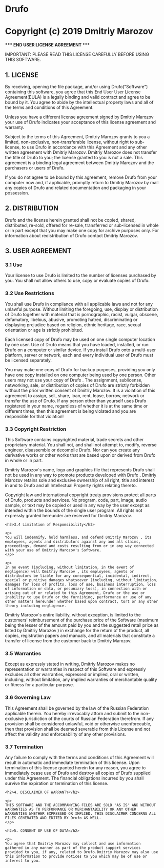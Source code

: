<h1>Drufo</h1>
<h1>Copyright (c) 2019 Dmitriy Marozov</h1>

<p>
<b>*** END USER LICENSE AGREEMENT ***</b>
</p>

<p>
IMPORTANT: PLEASE READ THIS LICENSE CAREFULLY BEFORE USING THIS SOFTWARE.
</p>

<h2>1. LICENSE</h2>

<p>
By receiving, opening the file package, and/or using Drufo("Software") containing this software, you agree that this End User User License Agreement(EULA) is a legally binding and valid contract and agree to be bound by it. You agree to abide by the intellectual property laws and all of the terms and conditions of this Agreement.
</p>

<p>
Unless you have a different license agreement signed by Dmitriy Marozov your use of Drufo indicates your acceptance of this license agreement and warranty.
</p>

<p>
Subject to the terms of this Agreement, Dmitriy Marozov grants to you a limited, non-exclusive, non-transferable license, without right to sub-license, to use Drufo in accordance with this Agreement and any other written agreement with Dmitriy Marozov. Dmitriy Marozov does not transfer the title of Drufo to you; the license granted to you is not a sale. This agreement is a binding legal agreement between Dmitriy Marozov and the purchasers or users of Drufo.
</p>

<p>
If you do not agree to be bound by this agreement, remove Drufo from your computer now and, if applicable, promptly return to Dmitriy Marozov by mail any copies of Drufo and related documentation and packaging in your possession.
</p>

<h2>2. DISTRIBUTION</h2>

<p>
Drufo and the license herein granted shall not be copied, shared, distributed, re-sold, offered for re-sale, transferred or sub-licensed in whole or in part except that you may make one copy for archive purposes only. For information about redistribution of Drufo contact Dmitriy Marozov.
</p>

<h2>3. USER AGREEMENT</h2>

<h3>3.1 Use</h3>

<p>
Your license to use Drufo is limited to the number of licenses purchased by you. You shall not allow others to use, copy or evaluate copies of Drufo.
</p>

<h3>3.2 Use Restrictions</h3>

<p>
You shall use Drufo in compliance with all applicable laws and not for any unlawful purpose. Without limiting the foregoing, use, display or distribution of Drufo together with material that is pornographic, racist, vulgar, obscene, defamatory, libelous, abusive, promoting hatred, discriminating or displaying prejudice based on religion, ethnic heritage, race, sexual orientation or age is strictly prohibited.
</p>

<p>
Each licensed copy of Drufo may be used on one single computer location by one user. Use of Drufo means that you have loaded, installed, or run Drufo on a computer or similar device. If you install Drufo onto a multi-user platform, server or network, each and every individual user of Drufo must be licensed separately.
</p>

<p>
You may make one copy of Drufo for backup purposes, providing you only have one copy installed on one computer being used by one person. Other users may not use your copy of Drufo . The assignment, sublicense, networking, sale, or distribution of copies of Drufo are strictly forbidden without the prior written consent of Dmitriy Marozov. It is a violation of this agreement to assign, sell, share, loan, rent, lease, borrow, network or transfer the use of Drufo. If any person other than yourself uses Drufo registered in your name, regardless of whether it is at the same time or different times, then this agreement is being violated and you are responsible for that violation!
</p>

<h3>3.3 Copyright Restriction</h3>

<p>
This Software contains copyrighted material, trade secrets and other proprietary material. You shall not, and shall not attempt to, modify, reverse engineer, disassemble or decompile Drufo. Nor can you create any derivative works or other works that are based upon or derived from Drufo in whole or in part.
</p>

</p>
Dmitriy Marozov's name, logo and graphics file that represents Drufo shall not be used in any way to promote products developed with Drufo . Dmitriy Marozov retains sole and exclusive ownership of all right, title and interest in and to Drufo and all Intellectual Property rights relating thereto.
</p>

</p>
Copyright law and international copyright treaty provisions protect all parts of Drufo, products and services. No program, code, part, image, audio sample, or text may be copied or used in any way by the user except as intended within the bounds of the single user program. All rights not expressly granted hereunder are reserved for Dmitriy Marozov.
    </p>
    
    <h3>3.4 Limitation of Responsibility</h3>
    
    <p>
    You will indemnify, hold harmless, and defend Dmitriy Marozov , its employees, agents and distributors against any and all claims, proceedings, demand and costs resulting from or in any way connected with your use of Dmitriy Marozov's Software.
    </p>
    
    <p>
    In no event (including, without limitation, in the event of negligence) will Dmitriy Marozov , its employees, agents or distributors be liable for any consequential, incidental, indirect, special or punitive damages whatsoever (including, without limitation, damages for loss of profits, loss of use, business interruption, loss of information or data, or pecuniary loss), in connection with or arising out of or related to this Agreement, Drufo or the use or inability to use Drufo or the furnishing, performance or use of any other matters hereunder whether based upon contract, tort or any other theory including negligence.
</p>

<p>
Dmitriy Marozov's entire liability, without exception, is limited to the customers' reimbursement of the purchase price of the Software (maximum being the lesser of the amount paid by you and the suggested retail price as listed by Dmitriy Marozov ) in exchange for the return of the product, all copies, registration papers and manuals, and all materials that constitute a transfer of license from the customer back to Dmitriy Marozov.
</p>

<h3>3.5 Warranties</h3>

<p>
Except as expressly stated in writing, Dmitriy Marozov makes no representation or warranties in respect of this Software and expressly excludes all other warranties, expressed or implied, oral or written, including, without limitation, any implied warranties of merchantable quality or fitness for a particular purpose.
</p>

<h3>3.6 Governing Law</h3>

<p>
This Agreement shall be governed by the law of the Russian Federation applicable therein. You hereby irrevocably attorn and submit to the non-exclusive jurisdiction of the courts of Russian Federation therefrom. If any provision shall be considered unlawful, void or otherwise unenforceable, then that provision shall be deemed severable from this License and not affect the validity and enforceability of any other provisions.
</p>

<h3>3.7 Termination</h3>

<p>
Any failure to comply with the terms and conditions of this Agreement will result in automatic and immediate termination of this license. Upon termination of this license granted herein for any reason, you agree to immediately cease use of Drufo and destroy all copies of Drufo supplied under this Agreement. The financial obligations incurred by you shall survive the expiration or termination of this license.
    </p>
    
    <h2>4. DISCLAIMER OF WARRANTY</h2>
    
    <p>
    THIS SOFTWARE AND THE ACCOMPANYING FILES ARE SOLD "AS IS" AND WITHOUT WARRANTIES AS TO PERFORMANCE OR MERCHANTABILITY OR ANY OTHER WARRANTIES WHETHER EXPRESSED OR IMPLIED. THIS DISCLAIMER CONCERNS ALL FILES GENERATED AND EDITED BY Drufo AS WELL.
    </p>
    
    <h2>5. CONSENT OF USE OF DATA</h2>
    
    <p>
    You agree that Dmitriy Marozov may collect and use information gathered in any manner as part of the product support services provided to you, if any, related to Drufo.Dmitriy Marozov may also use this information to provide notices to you which may be of use or interest to you.
</p>
